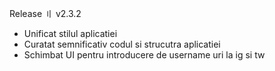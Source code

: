 Release 〢 v2.3.2

- Unificat stilul aplicatiei
- Curatat semnificativ codul si strucutra aplicatiei
- Schimbat UI pentru introducere de username uri la ig si tw
